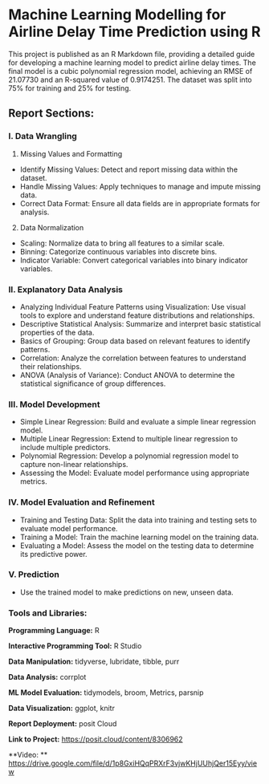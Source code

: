 # **Machine Learning Modelling for Airline Delay Time Prediction using R**

This project is published as an R Markdown file, providing a detailed guide for developing a machine learning model to predict airline delay times. The final model is a cubic polynomial regression model, achieving an RMSE of 21.07730 and an R-squared value of 0.9174251. The dataset was split into 75% for training and 25% for testing.

## **Report Sections:**
### **I. Data Wrangling**
1. Missing Values and Formatting
* Identify Missing Values: Detect and report missing data within the dataset.
* Handle Missing Values: Apply techniques to manage and impute missing data.
* Correct Data Format: Ensure all data fields are in appropriate formats for analysis.
2. Data Normalization
* Scaling: Normalize data to bring all features to a similar scale.
* Binning: Categorize continuous variables into discrete bins.
* Indicator Variable: Convert categorical variables into binary indicator variables.
### **II. Explanatory Data Analysis**
* Analyzing Individual Feature Patterns using Visualization: Use visual tools to explore and understand feature distributions and relationships.
* Descriptive Statistical Analysis: Summarize and interpret basic statistical properties of the data.
* Basics of Grouping: Group data based on relevant features to identify patterns.
* Correlation: Analyze the correlation between features to understand their relationships.
* ANOVA (Analysis of Variance): Conduct ANOVA to determine the statistical significance of group differences.
### **III. Model Development**
* Simple Linear Regression: Build and evaluate a simple linear regression model.
* Multiple Linear Regression: Extend to multiple linear regression to include multiple predictors.
* Polynomial Regression: Develop a polynomial regression model to capture non-linear relationships.
* Assessing the Model: Evaluate model performance using appropriate metrics.
### IV. Model Evaluation and Refinement
* Training and Testing Data: Split the data into training and testing sets to evaluate model performance.
* Training a Model: Train the machine learning model on the training data.
* Evaluating a Model: Assess the model on the testing data to determine its predictive power.
### **V. Prediction**
* Use the trained model to make predictions on new, unseen data.

### **Tools and Libraries:**
**Programming Language:** R

**Interactive Programming Tool:** R Studio

**Data Manipulation:** tidyverse, lubridate, tibble, purr

**Data Analysis:** corrplot

**ML Model Evaluation:** tidymodels, broom, Metrics, parsnip

**Data Visualization:** ggplot, knitr

**Report Deployment:** posit Cloud

**Link to Project:** https://posit.cloud/content/8306962

**Video: ** https://drive.google.com/file/d/1p8GxiHQqPRXrF3vjwKHjUUhjQer15Eyy/view
